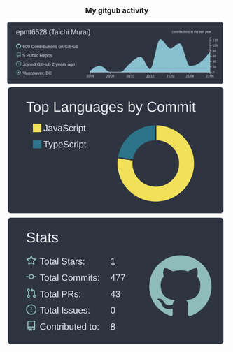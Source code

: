 
<div align='center'>
  <h3>My gitgub activity</h3>
  <img src='https://raw.githubusercontent.com/epmt6528/epmt6528/main/profile-summary-card-output/nord_dark/0-profile-details.svg' />
  <img src='https://raw.githubusercontent.com/epmt6528/epmt6528/main/profile-summary-card-output/nord_dark/2-most-commit-language.svg' />
  <img src='https://raw.githubusercontent.com/epmt6528/epmt6528/main/profile-summary-card-output/nord_dark/3-stats.svg' />
</div>
